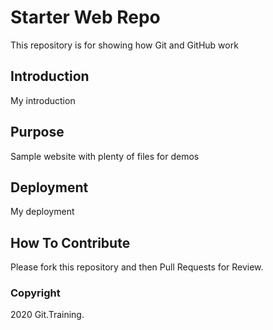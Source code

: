 # Starter Web Repo

This repository is for showing how Git and GitHub work

## Introduction
My introduction

## Purpose

Sample website with plenty of files for demos

## Deployment
My deployment

## How To Contribute

Please fork this repository and then Pull Requests for Review.

### Copyright

2020 Git.Training.
